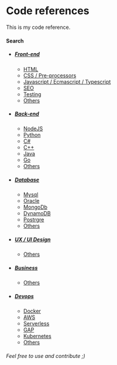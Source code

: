 # Code references
This is my code reference.

#### Search
  - ##### [Front-end](/frontend)
    * [HTML](/frontend/html)
    * [CSS / Pre-processors](/frontend/css)
    * [Javascript / Ecmascript / Typescript](/frontend/js)
    * [SEO](/frontend/seo)
    * [Testing](/frontend/testing)
    * [Others](/frontend/others/)
  - ##### [Back-end](/backend)
    * [NodeJS](/backend/nodejs)
    * [Python](/backend/python)
    * [C#](/backend/csharp)
    * [C++](/backend/cpp)
    * [Java](/backend/java)
    * [Go](/backend/go)
    * [Others](/backend/others)
  - ##### [Database](/database)
    * [Mysql](/database/mysql)
    * [Oracle](/database/oracle)
    * [MongoDb](/database/mongodb)
    * [DynamoDB](/database/dynamodb)
    * [Postrgre](/database/postrgre)
    * [Others](/database/others)
  - ##### [UX / UI Design](/ux-ui-design)
    * [Others](/ux-ui-design/others)
  - ##### [Business](/business)
    * [Others](/business/others)
  - ##### [Devops](/devops)
    * [Docker](/devops/docker)
    * [AWS](/devops/aws)
    * [Serverless](/devops/serverless)
    * [GAP](/devops/gap)
    * [Kubernetes](/devops/kubernetes)
    * [Others](/devops/others)

###### Feel free to use and contribute ;)
